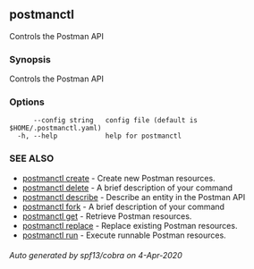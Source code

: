 ## postmanctl

Controls the Postman API

### Synopsis

Controls the Postman API

### Options

```
      --config string   config file (default is $HOME/.postmanctl.yaml)
  -h, --help            help for postmanctl
```

### SEE ALSO

* [postmanctl create](postmanctl_create.md)	 - Create new Postman resources.
* [postmanctl delete](postmanctl_delete.md)	 - A brief description of your command
* [postmanctl describe](postmanctl_describe.md)	 - Describe an entity in the Postman API
* [postmanctl fork](postmanctl_fork.md)	 - A brief description of your command
* [postmanctl get](postmanctl_get.md)	 - Retrieve Postman resources.
* [postmanctl replace](postmanctl_replace.md)	 - Replace existing Postman resources.
* [postmanctl run](postmanctl_run.md)	 - Execute runnable Postman resources.

###### Auto generated by spf13/cobra on 4-Apr-2020
